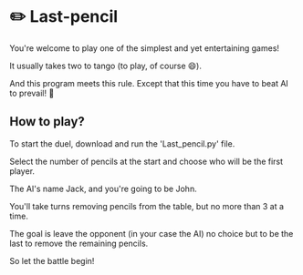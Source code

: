 # :pencil2: Last-pencil

You're welcome to play one of the simplest and yet entertaining games!

It usually takes two to tango (to play, of course 😄).

And this program meets this rule. Except that this time you have to beat AI to prevail! 🤖

## How to play?

To start the duel, download and run the 'Last_pencil.py' file.

Select the number of pencils at the start and choose who will be the first player.

The AI's name Jack, and you're going to be John.

You'll take turns removing pencils from the table, but no more than 3 at a time.

The goal is leave the opponent (in your case the AI) no choice but to be the last to remove the remaining pencils.

So let the battle begin!
